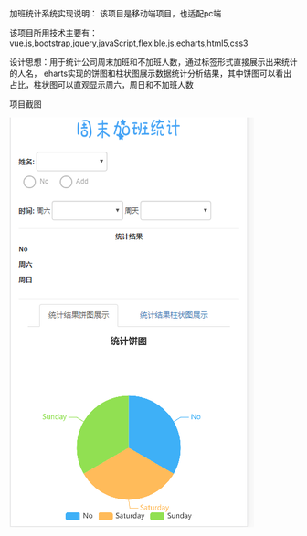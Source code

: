 加班统计系统实现说明：
该项目是移动端项目，也适配pc端

该项目所用技术主要有：vue.js,bootstrap,jquery,javaScript,flexible.js,echarts,html5,css3

设计思想：用于统计公司周末加班和不加班人数，通过标签形式直接展示出来统计的人名，
eharts实现的饼图和柱状图展示数据统计分析结果，其中饼图可以看出占比，柱状图可以直观显示周六，周日和不加班人数

项目截图


![Image text](https://github.com/whl01135020/echarts-for-weixin/blob/master/img/jb-1.png)
